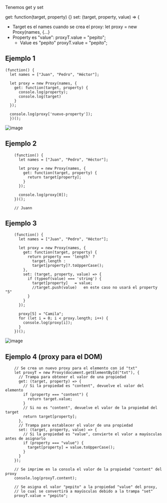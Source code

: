 Tenemos get y set

 get: function(target, property) {}
 set: (target, property, value) => {
 
 * Target es el names cuando se crea el proxy:
    let proxy = new Proxy(names, {...}
* Property es "value":
   proxyT.value = "pepito";
  * Value es "pepito"
     proxyT.value = "pepito";

   
## Ejemplo 1    
    (function() {
      let names = ["Juan", "Pedro", "Héctor"];
    
      let proxy = new Proxy(names, {
        get: function(target, property) {
          console.log(property);
          console.log(target)
        }
      });
    
      console.log(proxy['nuevo-property']);
      })();

![image](https://github.com/user-attachments/assets/aecd8353-2ecf-4f0a-b66f-6ff881873fb9)

## Ejemplo 2

        (function() {
          let names = ["Juan", "Pedro", "Héctor"];
        
          let proxy = new Proxy(names, {
            get: function(target, property) {
              return target[property];
            }
          });
        
          console.log(proxy[0]);
        })();

        // Juann

## Ejemplo 3

        (function() {
          let names = ["Juan", "Pedro", "Héctor"];
        
          let proxy = new Proxy(names, {
            get: function(target, property) {
              return property === 'length' ?
                target.length :
                target[property]?.toUpperCase();
            },
            set: (target, property, value) => {
              if (typeof(value) === 'string') {
                target[property]   = value;   
                //target.push(value)   en este caso no usará el property "5"
              }
            }
          });
          
          proxy[5] = "Camila";
          for (let i = 0; i < proxy.length; i++) {
            console.log(proxy[i]);
          }
        })();

![image](https://github.com/user-attachments/assets/f0d5401b-cc1e-4103-bb0c-65b64a7ca3ec)

## Ejemplo 4 (proxy para el DOM)

        // Se crea un nuevo proxy para el elemento con id "txt"
        let proxyT = new Proxy(document.getElementById("txt"), {
          // Trampa para obtener el valor de una propiedad
          get: (target, property) => {
            // Si la propiedad es "content", devuelve el valor del elemento
            if (property === "content") {
              return target.value;
            }
            // Si no es "content", devuelve el valor de la propiedad del target
            return target[property];
          },
          // Trampa para establecer el valor de una propiedad
          set: (target, property, value) => {
            // Si la propiedad es "value", convierte el valor a mayúsculas antes de asignarlo
            if (property === "value") {
              target[property] = value.toUpperCase();
            }
          }
        });
        
        // Se imprime en la consola el valor de la propiedad "content" del proxy
        console.log(proxyT.content);
        
        // Se asigna el valor "pepito" a la propiedad "value" del proxy,
        // lo cual se convertirá a mayúsculas debido a la trampa "set"
        proxyT.value = "pepito";
